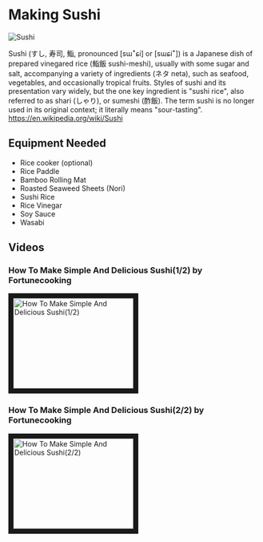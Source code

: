 # Making Sushi

 ![Sushi](https://upload.wikimedia.org/wikipedia/commons/thumb/6/60/Sushi_platter.jpg/330px-Sushi_platter.jpg)

Sushi (すし, 寿司, 鮨, pronounced [sɯꜜɕi] or [sɯɕiꜜ]) is a Japanese dish of prepared vinegared rice (鮨飯 sushi-meshi), usually with some sugar and salt, accompanying a variety of ingredients (ネタ neta), such as seafood, vegetables, and occasionally tropical fruits. Styles of sushi and its presentation vary widely, but the one key ingredient is "sushi rice", also referred to as shari (しゃり), or sumeshi (酢飯). The term sushi is no longer used in its original context; it literally means "sour-tasting".
https://en.wikipedia.org/wiki/Sushi

## Equipment Needed
* Rice cooker (optional)
* Rice Paddle
* Bamboo Rolling Mat
* Roasted Seaweed Sheets (Nori)
* Sushi Rice
* Rice Vinegar
* Soy Sauce
* Wasabi

## Videos

### How To Make Simple And Delicious Sushi(1/2) by Fortunecooking
<a href="http://www.youtube.com/watch?feature=player_embedded&v=eLRL18LvVyo
" target="_blank"><img src="http://img.youtube.com/vi/eLRL18LvVyo/0.jpg" 
alt="How To Make Simple And Delicious Sushi(1/2)" width="240" height="180" border="10" /></a>

### How To Make Simple And Delicious Sushi(2/2) by Fortunecooking
<a href="http://www.youtube.com/watch?feature=player_embedded&v=_hiPkag4DmY
" target="_blank"><img src="http://img.youtube.com/vi/_hiPkag4DmY/0.jpg" 
alt="How To Make Simple And Delicious Sushi(2/2)" width="240" height="180" border="10" /></a>
